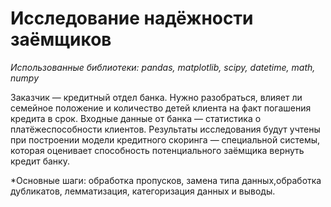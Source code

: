 # Исследование надёжности заёмщиков
*Использованные библиотеки: pandas, matplotlib, scipy, datetime, math, numpy*

Заказчик — кредитный отдел банка. Нужно разобраться, влияет ли семейное положение и количество детей клиента на факт погашения кредита в срок. 
Входные данные от банка — статистика о платёжеспособности клиентов. Результаты исследования будут учтены при построении модели кредитного скоринга — специальной системы, которая оценивает способность потенциального заёмщика вернуть кредит банку.

*Основные шаги: обработка пропусков, замена типа данных,обработка дубликатов, лемматизация, категоризация данных и выводы.
